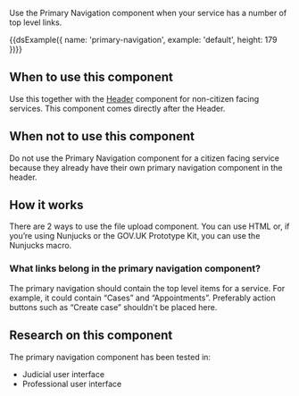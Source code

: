 Use the Primary Navigation component when your service has a number of top level links.

{{dsExample({
  name: 'primary-navigation',
  example: 'default',
  height: 179
})}}

## When to use this component

Use this together with the [Header](/components/header) component for non-citizen facing services. This component comes directly after the Header.

## When not to use this component

Do not use the Primary Navigation component for a citizen facing service because they already have their own primary navigation component in the header.

## How it works

There are 2 ways to use the file upload component. You can use HTML or, if you’re using Nunjucks or the GOV.UK Prototype Kit, you can use the Nunjucks macro.

### What links belong in the primary navigation component?

The primary navigation should contain the top level items for a service. For example, it could contain “Cases” and “Appointments”. Preferably action buttons such as “Create case” shouldn't be placed here.

## Research on this component

The primary navigation component has been tested in:

- Judicial user interface
- Professional user interface